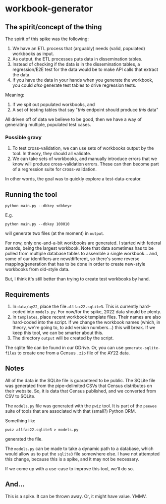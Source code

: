 # workbook-generator

## The spirit/concept of the thing

The spirit of this spike was the following:

1. We have an ETL process that (arguably) needs (valid, populated) workbooks as input.
2. As output, the ETL processes puts data in dissemination tables.
3. Instead of checking if the data is in the dissemination tables, a regression/E2E test for the data would be to make API calls that extract the data.
4. If you have the data in your hands when you generate the workbook, you could *also* generate test tables to drive regression tests.

Meaning:

1. If we spit out populated workbooks, and 
2. A set of testing tables that say "*this* endpoint should produce *this* data"

All driven off of data we believe to be good, then we have a way of generating multiple, populated test cases.

### Possible gravy

1. To test cross-validation, we can use sets of workbooks output by the tool. In theory, they should all validate.
2. We can take sets of workbooks, and manually introduce errors that we know will produce cross-validation errors. These can then become part of a regression suite for cross-validation.

In other words, the goal was to quickly explore a test-data-creator.


## Running the tool

```
python main.py --dbkey <dbkey>
```

E.g.

```
python main.py --dbkey 100010
```

will generate two files (at the moment) in `output`. 

For now, only one-and-a-bit workbooks are generated. I started with federal awards, being the largest workbook. Note that data sometimes has to be pulled from multiple database tables to assemble a single workbook... and, some of our identifiers are new/different, so there's some reverse mapping/generation that has to be done in order to create new-style workbooks from old-style data. 

But, I think it's still better than trying to create test workbooks by hand.

## Requirements

1. In `data/ay22`, place the file `allfac22.sqlite3`. This is currently hard-coded into `models.py`. For now/for the spike, 2022 data should be plenty.
2. In `templates`, place recent workbook template files. Their names are also hard-coded into the script. If we change the workbook names (which, in theory, we're going to, to add version numbers...) this will break. If we keep this tool, we can be smarter about this.
3. The directory `output` will be created by the script.

The sqlite file can be found in our GDrive. Or, you can use `generate-sqlite-files` to create one from a Census `.zip` file of the AY22 data.

## Notes

All of the data in the SQLite file is guaranteed to be public. The SQLite file was generated from the pipe-delimited CSVs that Census distributes on their website. So, it is data that Census published, and we converted from CSV to SQLite. 

The `models.py` file was generated with the `pwiz` tool. It is part of the `peewee` suite of tools that are associated with that (small?) Python ORM.

Something like

```
pwiz allfac22.sqlite3 > models.py
```

generated the file. 

The `models.py` can be made to take a dynamic path to a database, which would allow us to put the `sqlite3` file somewhere else. I have not attempted this change, because this is a spike, and it may not be necessary.

If we come up with a use-case to improve this tool, we'll do so.

## And...

This is a spike. It can be thrown away. Or, it might have value. YMMV.
